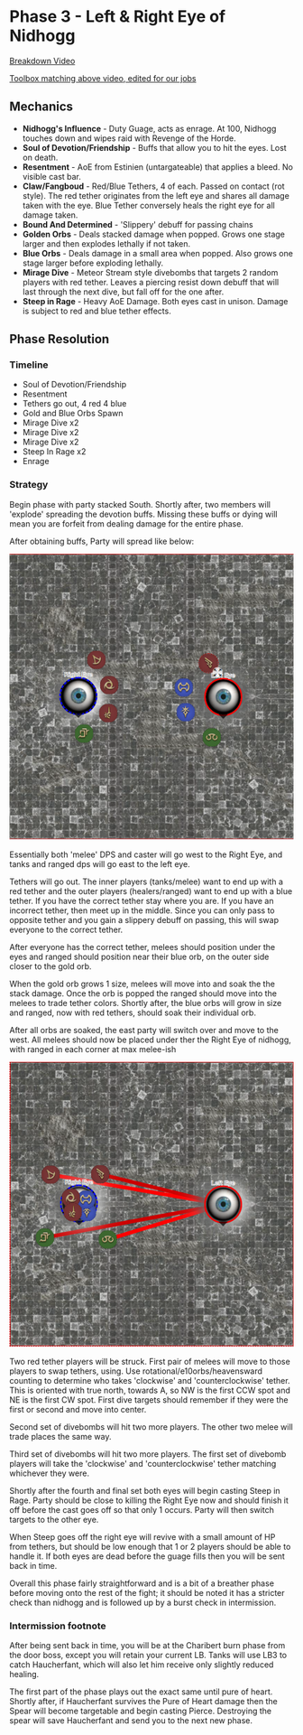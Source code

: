 # Phase 3 - Left & Right Eye of Nidhogg
[Breakdown Video](https://www.youtube.com/watch?v=JcKf0TaZTmI)

[Toolbox matching above video, edited for our jobs](https://ff14.toolboxgaming.space/?id=801468030414561&preview=1)

## Mechanics
* **Nidhogg's Influence** - Duty Guage, acts as enrage.  At 100, Nidhogg touches down and wipes raid with Revenge of the Horde.
* **Soul of Devotion/Friendship** - Buffs that allow you to hit the eyes.  Lost on death.
* **Resentment** - AoE from Estinien (untargateable) that applies a bleed. No visible cast bar.
* **Claw/Fangboud** - Red/Blue Tethers, 4 of each. Passed on contact (rot style).  The red tether originates from the left eye and shares all damage taken with the eye.  Blue Tether conversely heals the right eye for all damage taken.
* **Bound And Determined** - 'Slippery' debuff for passing chains
* **Golden Orbs** - Deals stacked damage when popped. Grows one stage larger and then explodes lethally if not taken.
* **Blue Orbs** - Deals damage in a small area when popped. Also grows one stage larger before exploding lethally.
* **Mirage Dive** - Meteor Stream style divebombs that targets 2 random players with red tether. Leaves a piercing resist down debuff that will last through the next dive, but fall off for the one after.
* **Steep in Rage** - Heavy AoE Damage.  Both eyes cast in unison. Damage is subject to red and blue tether effects.

## Phase Resolution
### Timeline
* Soul of Devotion/Friendship
* Resentment
* Tethers go out, 4 red 4 blue
* Gold and Blue Orbs Spawn
* Mirage Dive x2
* Mirage Dive x2
* Mirage Dive x2
* Steep In Rage x2
* Enrage

### Strategy
Begin phase with party stacked South. Shortly after, two members will 'explode' spreading the devotion buffs.  Missing these buffs or dying will mean you are forfeit from dealing damage for the entire phase.

After obtaining buffs, Party will spread like below:

![Starting Spread Positions](/img/eyes-spread.png)

Essentially both 'melee' DPS and caster will go west to the Right Eye, and tanks and ranged dps will go east to the left eye.

Tethers will go out.  The inner players (tanks/melee) want to end up with a red tether and the outer players (healers/ranged) want to end up with a blue tether.  If you have the correct tether stay where you are. If you have an incorrect tether, then meet up in the middle. Since you can only pass to opposite tether and you gain a slippery debuff on passing, this will swap everyone to the correct tether.

After everyone has the correct tether, melees should position under the eyes and ranged should position near their blue orb, on the outer side closer to the gold orb.

When the gold orb grows 1 size, melees will move into and soak the the stack damage.  Once the orb is popped the ranged should move into the melees to trade tether colors. Shortly after, the blue orbs will grow in size and ranged, now with red tethers, should soak their individual orb.

After all orbs are soaked, the east party will switch over and move to the west.  All melees should now be placed under ther the Right Eye of nidhogg, with ranged in each corner at max melee-ish

![Mirage Dive Spots](./img/meteor-stream-spread.png)

Two red tether players will be struck. First pair of melees will move to those players to swap tethers, using.  Use rotational/e10orbs/heavensward counting to determine who takes 'clockwise' and 'counterclockwise' tether. This is oriented with true north, towards A, so NW is the first CCW spot and NE is the first CW spot. First dive targets should remember if they were the first or second and move into center.

Second set of divebombs will hit two more players. The other two melee will trade places the same way.

Third set of divebombs will hit two more players.  The first set of divebomb players will take the 'clockwise' and 'counterclockwise' tether matching whichever they were.

Shortly after the fourth and final set both eyes will begin casting Steep in Rage.  Party should be close to killing the Right Eye now and should finish it off before the cast goes off so that only 1 occurs.  Party will then switch targets to the other eye.

When Steep goes off the right eye will revive with a small amount of HP from tethers, but should be low enough that 1 or 2 players should be able to handle it.  If both eyes are dead before the guage fills then you will be sent back in time.

Overall this phase fairly straightforward and is a bit of a breather phase before moving onto the rest of the fight; it should be noted it has a stricter check than nidhogg and is followed up by a burst check in intermission.

### Intermission footnote
After being sent back in time, you will be at the Charibert burn phase from the door boss, except you will retain your current LB.  Tanks will use LB3 to catch Haucherfant, which will also let him receive only slightly reduced healing.

The first part of the phase plays out the exact same until pure of heart. Shortly after, if Haucherfant survives the Pure of Heart damage then the Spear will become targetable and begin casting Pierce.  Destroying the spear will save Haucherfant and send you to the next new phase.